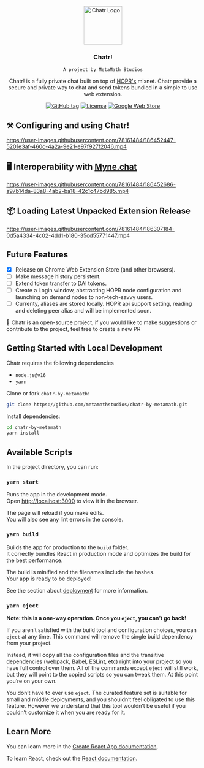 <!-- INTRODUCTION -->
<p align="center">
  <a href="https://github.com/metamathstudios" target="_blank" rel="noopener noreferrer">
    <img width="100" src="https://user-images.githubusercontent.com/78161484/186249688-f56c5b5e-e068-43ca-bc6c-0efe4bf064ca.png" alt="Chatr Logo">
  </a>

  
  <!-- Title Placeholder -->
  <h3 align="center">Chatr!</h3>
  <p align="center">
    <code>A project by MetaMath Studios</code>
  </p>
  <p align="center">
Chatr! is a fully private chat built on top of <a href="https://hoprnet.org">HOPR's</a> mixnet. Chatr provide a secure and private way to chat and send tokens bundled in a simple to use web extension.
  </p>
</p>

<div align="center">

[![GitHub tag](https://img.shields.io/github/tag/metamathstudios/chatr-by-metamath?include_prereleases=&sort=semver)](https://github.com/metamathstudios/chatr-by-metamath/releases/)
[![License](https://img.shields.io/github/license/metamathstudios/chatr-by-metamath)](#license)
<a href="https://chrome.google.com/webstore/detail/chatr/bfcdlkhdghemaahmdlhbknfojecalcgc" target="_blank">
<img src="https://img.shields.io/badge/Chrome-download-blue?logo=googlechrome" alt="Google Web Store">
</a>
  
</div>

## ⚒️ Configuring and using Chatr!

https://user-images.githubusercontent.com/78161484/186452447-5201e3af-460c-4a2a-9e21-e97f927f2046.mp4

## 🖥️ Interoperability with [Myne.chat](https://github.com/hoprnet/myne-chat)

https://user-images.githubusercontent.com/78161484/186452686-a97b14da-83a8-4ab2-ba18-42c1c47bd985.mp4

## 📦 Loading Latest Unpacked Extension Release

https://user-images.githubusercontent.com/78161484/186307184-0d5a4334-4c02-4dd1-b180-35cd55771447.mp4

## Future Features

  - [X] Release on Chrome Web Extension Store (and other browsers).
  - [ ] Make message history persistent.
  - [ ] Extend token transfer to DAI tokens.
  - [ ] Create a Login window, abstracting HOPR node configuration and launching on demand nodes to non-tech-savvy users.
  - [ ] Currenty, aliases are stored locally. HOPR api support setting, reading and deleting peer alias and will be implemented soon.
  
  🚨 Chatr is an open-source project, if you would like to make suggestions or contribute to the project, feel free to create a new PR
  
## Getting Started with Local Development

Chatr requires the following dependencies

- `node.js@v16`
- `yarn`

Clone or fork `chatr-by-metamath`:

```sh
git clone https://github.com/metamathstudios/chatr-by-metamath.git
```

Install dependencies:

```sh
cd chatr-by-metamath
yarn install
```

## Available Scripts

In the project directory, you can run:

### `yarn start`

Runs the app in the development mode.\
Open [http://localhost:3000](http://localhost:3000) to view it in the browser.

The page will reload if you make edits.\
You will also see any lint errors in the console.

### `yarn build`

Builds the app for production to the `build` folder.\
It correctly bundles React in production mode and optimizes the build for the best performance.

The build is minified and the filenames include the hashes.\
Your app is ready to be deployed!

See the section about [deployment](https://facebook.github.io/create-react-app/docs/deployment) for more information.

### `yarn eject`

**Note: this is a one-way operation. Once you `eject`, you can’t go back!**

If you aren’t satisfied with the build tool and configuration choices, you can `eject` at any time. This command will remove the single build dependency from your project.

Instead, it will copy all the configuration files and the transitive dependencies (webpack, Babel, ESLint, etc) right into your project so you have full control over them. All of the commands except `eject` will still work, but they will point to the copied scripts so you can tweak them. At this point you’re on your own.

You don’t have to ever use `eject`. The curated feature set is suitable for small and middle deployments, and you shouldn’t feel obligated to use this feature. However we understand that this tool wouldn’t be useful if you couldn’t customize it when you are ready for it.

## Learn More

You can learn more in the [Create React App documentation](https://facebook.github.io/create-react-app/docs/getting-started).

To learn React, check out the [React documentation](https://reactjs.org/).
